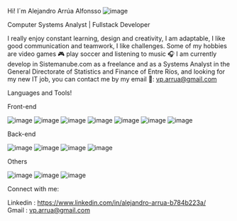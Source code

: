Hi! I´m Alejandro Arrúa Alfonsso ![image](https://user-images.githubusercontent.com/94117716/190286230-0856382e-56a3-4558-9fd8-4a594fade904.png)
 

Computer Systems Analyst | Fullstack Developer

I really enjoy constant learning, design and creativity, I am adaptable, I like good communication and teamwork, I like challenges.
Some of my hobbies are video games 🎮 play soccer and listening to music 🎧
I am currently develop in Sistemanube.com as a freelance and as a Systems Analyst in the General Directorate of Statistics and Finance of Entre Ríos, and looking for my new IT job, you can contact me by my email 📧: vp.arrua@gmail.com


Languages and Tools! 

Front-end

![image](https://user-images.githubusercontent.com/94117716/190286835-62c7ab20-49e0-4fd6-af68-7952344f2472.png)
![image](https://user-images.githubusercontent.com/94117716/190286854-05e38fee-3e2f-4752-a55a-81a22d2d72b2.png)
![image](https://user-images.githubusercontent.com/94117716/190286874-73c941bd-429c-4055-8639-07dd2524c81f.png)
![image](https://user-images.githubusercontent.com/94117716/190286882-778fe255-949e-47b8-85a1-839d0a81c4e1.png)
![image](https://user-images.githubusercontent.com/94117716/190286911-da78bf4a-e062-4f71-b31c-2793bffb9796.png)
![image](https://user-images.githubusercontent.com/94117716/190286973-bdb198a2-b0b2-4b4b-b730-7ae60d9c244b.png)
![image](https://user-images.githubusercontent.com/94117716/190286985-4953af2b-5056-442c-a52b-5a07212a92cc.png)

Back-end

![image](https://user-images.githubusercontent.com/94117716/190287032-9426268a-d2d0-44ed-9de6-ea75da3ca658.png)
![image](https://user-images.githubusercontent.com/94117716/190287070-3803434d-414c-4c35-827a-8f1f35b421ea.png)
![image](https://user-images.githubusercontent.com/94117716/190287081-017541c6-ea48-4cbf-927e-8a2c04bca419.png)
![image](https://user-images.githubusercontent.com/94117716/190287096-b3c74184-e6fa-4cdd-8e77-f5a5364ceed1.png)

Others

![image](https://user-images.githubusercontent.com/94117716/190287183-f5f41bd5-c7ad-497b-98f8-cc4757138dba.png)
![image](https://user-images.githubusercontent.com/94117716/190287200-13de1d78-35d1-4f90-9a6b-2d11d7080518.png)
![image](https://user-images.githubusercontent.com/94117716/190287217-2951ce7c-6da2-4025-9e2a-408df2accc35.png)


Connect with me:  

Linkedin : https://www.linkedin.com/in/alejandro-arrua-b784b223a/      
Gmail :  vp.arrua@gmail.com

